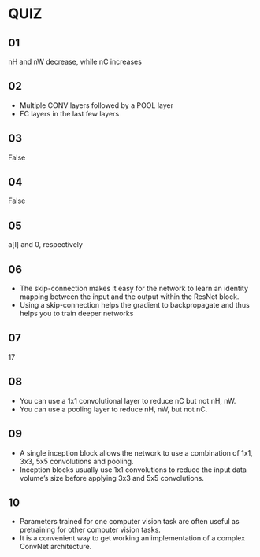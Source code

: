 # QUIZ

## 01
nH and nW decrease, while nC increases

## 02
- Multiple CONV layers followed by a POOL layer
- FC layers in the last few layers

## 03
False

## 04
False

## 05
a[l] and 0, respectively

## 06
- The skip-connection makes it easy for the network to learn an identity mapping between the input and the output within the ResNet block.
- Using a skip-connection helps the gradient to backpropagate and thus helps you to train deeper networks

## 07
17

## 08
- You can use a 1x1 convolutional layer to reduce nC but not nH, nW.
- You can use a pooling layer to reduce nH, nW, but not nC.

## 09
- A single inception block allows the network to use a combination of 1x1, 3x3, 5x5 convolutions and pooling.
- Inception blocks usually use 1x1 convolutions to reduce the input data volume’s size before applying 3x3 and 5x5 convolutions.

## 10
- Parameters trained for one computer vision task are often useful as pretraining for other computer vision tasks.
- It is a convenient way to get working an implementation of a complex ConvNet architecture.

